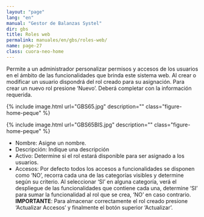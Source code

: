 ```yaml
---
layout: "page"
lang: "en"
manual: "Gestor de Balanzas Systel"
dir: gbs
title: Roles web
permalink: manuales/en/gbs/roles-web/
name: page-27
class: cuora-neo-home
---
```

Permite a un administrador personalizar permisos y accesos de los usuarios en el ámbito de las funcionalidades que brinda este sistema web. Al crear o modificar un usuario dispondrá del rol creado para su asignación.
Para crear un nuevo rol presione ‘Nuevo’. Deberá completar con la información requerida.

{% include image.html url="GBS65.jpg" description="" class="figure-home-peque" %}

{% include image.html url="GBS65BIS.jpg" description="" class="figure-home-peque" %}

- Nombre: Asigne un nombre. 
- Descripción: Indique una descripción
- Activo: Determine si el rol estará disponible para ser asignado a los usuarios.
- Accesos: Por defecto todos los accesos a funcionalidades se disponen como ‘NO’, recorra cada una de las categorías visibles y determine según su criterio. Al seleccionar ‘SI’ en alguna categoría, verá el despliegue de las funcionalidades que contiene cada una, determine ‘SI’ para sumar la funcionalidad al rol que se crea, ‘NO’ en caso contrario.
**IMPORTANTE**: Para almacenar correctamente el rol creado presione ‘Actualizar Accesos’ y finalmente el botón superior ‘Actualizar’.
